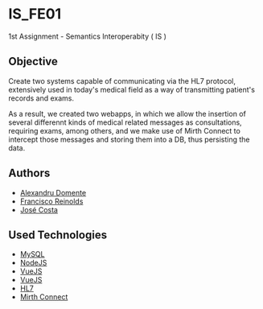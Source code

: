 # IS_FE01
1st Assignment - Semantics Interoperabity ( IS )

## Objective

Create two systems capable of communicating via the HL7 protocol, extensively used in today's medical field as a way of transmitting patient's records and exams.

As a result, we created two webapps, in which we allow the insertion of several differennt kinds of medical related messages as consultations, requiring exams, among others, and we make use of Mirth Connect to intercept those messages and storing them into a DB, thus persisting the data.

## Authors
* [Alexandru Domente](https://github.com/TBdomente)
* [Francisco Reinolds](https://github.com/franciscoreinolds)
* [José Costa](https://github.com/DeusTaNoComando)

## Used Technologies
* [MySQL](https://www.mysql.com/)
* [NodeJS](https://nodejs.org/en/)
* [VueJS](https://vuejs.org/)
* [VueJS](https://vuetifyjs.com/)
* [HL7](http://www.hl7.org/)
* [Mirth Connect](https://www.nextgen.com/products-and-services/integration-engine)
